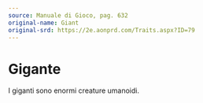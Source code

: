 ```yaml
---
source: Manuale di Gioco, pag. 632
original-name: Giant
original-srd: https://2e.aonprd.com/Traits.aspx?ID=79
---
```


# Gigante

I giganti sono enormi creature umanoidi.
